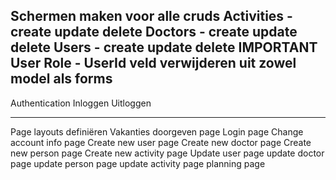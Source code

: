 Schermen maken voor alle cruds
    Activities - create update delete
    Doctors - create update delete
    Users - create update delete
IMPORTANT
    User Role - UserId veld verwijderen uit zowel model als forms
-----------------------------------------------------------------
Authentication
    Inloggen
    Uitloggen

-----------------------------------------------------------------

Page layouts definiëren
    Vakanties doorgeven page
    Login page
    Change account info page
    Create new user page
    Create new doctor page
    Create new person page
    Create new activity page
    Update user page
    update doctor page
    update person page
    update activity page
    planning page